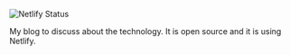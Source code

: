 
![Netlify Status](https://api.netlify.com/api/v1/badges/15464b83-fd26-4509-8f16-e158f5eb631e/deploy-status)

My blog to discuss about the technology. It is open source and it is using Netlify.
